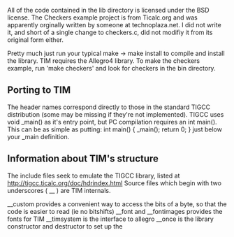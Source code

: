 
All of the code contained in the lib directory is licensed under the BSD license.  The Checkers example project is from Ticalc.org and was apparently orginally written by someone at technoplaza.net.  I did not write it, and short of a single change to checkers.c, did not modifiy it from its original form either. 

Pretty much just run your typical make -> make install to compile and install the library.  TIM requires the Allegro4 library. 
To make the checkers example, run 'make checkers' and look for checkers in the bin directory.

Porting to TIM 
----------------------------------------------

The header names correspond directly to those in the standard TIGCC distribution (some may be missing if they're not implemented).  TIGCC uses void _main() as it's entry point, but PC compilation requires an int main().  This can be as simple as putting:
int main() { _main(); return 0; } 
just below your _main definition.  


Information about TIM's structure
----------------------------------------------------------

The include files seek to emulate the TIGCC library, listed at http://tigcc.ticalc.org/doc/hdrindex.html
Source files which begin with two underscores ( __ ) are TIM internals.  

__custom provides a convenient way to access the bits of a byte, so that the code is easier to read (ie no bitshifts)
__font and __fontimages provides the fonts for TIM
__timsystem is the interface to allegro
__once is the library constructor and destructor to set up the 
